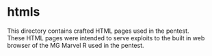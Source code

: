 # htmls
This directory contains crafted HTML pages used in the pentest.<br> 
These HTML pages were intended to serve exploits to the built in web browser of the MG Marvel R used in the pentest.<br>

